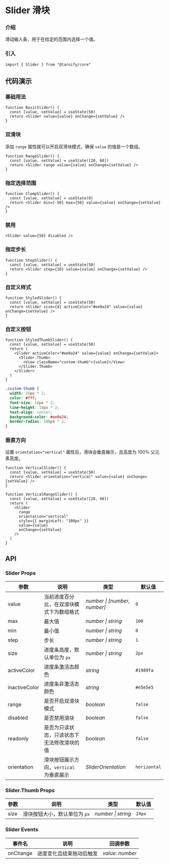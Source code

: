 # Slider 滑块

### 介绍

滑动输入条，用于在给定的范围内选择一个值。

### 引入

```tsx
import { Slider } from "@taroify/core"
```

## 代码演示

### 基础用法

```tsx
function BasicSlider() {
  const [value, setValue] = useState(50)
  return <Slider value={value} onChange={setValue} />
}
```

### 双滑块

添加 `range` 属性就可以开启双滑块模式，确保 `value` 的值是一个数组。

```tsx
function RangeSlider() {
  const [value, setValue] = useState([20, 60])
  return <Slider range value={value} onChange={setValue} />
}
```

### 指定选择范围

```tsx
function ClampSlider() {
  const [value, setValue] = useState(0)
  return <Slider min={-50} max={50} value={value} onChange={setValue} />
}
```

### 禁用

```tsx
<Slider value={50} disabled />
```

### 指定步长

```tsx
function StepSlider() {
  const [value, setValue] = useState(50)
  return <Slider step={10} value={value} onChange={setValue} />
}
```

### 自定义样式

```tsx
function StyledSlider() {
  const [value, setValue] = useState(50)
  return <Slider size={4} activeColor="#ee0a24" value={value} onChange={setValue} />
}
```

### 自定义按钮

```tsx
function StyledThumbSlider() {
  const [value, setValue] = useState(50)
  return (
    <Slider activeColor="#ee0a24" value={value} onChange={setValue}>
      <Slider.Thumb>
        <View className="custom-thumb">{value}</View>
      </Slider.Thumb>
    </Slider>
  )
}
```

```scss
.custom-thumb {
  width: 26px * 2;
  color: #fff;
  font-size: 10px * 2;
  line-height: 18px * 2;
  text-align: center;
  background-color: #ee0a24;
  border-radius: 100px * 2;
}
```

### 垂直方向

设置 `orientation="vertical"` 属性后，滑块会垂直展示，且高度为 100% 父元素高度。

```tsx
function VerticalSlider() {
  const [value, setValue] = useState(50)
  return <Slider orientation="vertical" value={value} onChange={setValue} />
}

function VerticalRangeSlider() {
  const [value, setValue] = useState([20, 60])
  return (
    <Slider
      range
      orientation="vertical"
      style={{ marginLeft: "100px" }}
      value={value}
      onChange={setValue}
    />
  )
}
```

## API

### Slider Props

| 参数 | 说明 | 类型 | 默认值 |
| --- | --- | --- | --- |
| value | 当前进度百分比，在双滑块模式下为数组格式 | _number \| [number, number]_ | `0` |
| max | 最大值 | _number \| string_ | `100` |
| min | 最小值 | _number \| string_ | `0` |
| step | 步长 | _number \| string_ | `1` |
| size | 进度条高度，默认单位为 `px` | _number \| string_ | `2px` |
| activeColor | 进度条激活态颜色 | _string_ | `#1989fa` |
| inactiveColor | 进度条非激活态颜色 | _string_ | `#e5e5e5` |
| range | 是否开启双滑块模式 | _boolean_ | `false` |
| disabled | 是否禁用滑块 | _boolean_ | `false` |
| readonly | 是否为只读状态，只读状态下无法修改滑块的值 | _boolean_ | `false` |
| orientation | 滑块按钮展示方向，`vertical` 为垂直展示 | _SliderOrientation_ | `horizontal` |

### Slider.Thumb Props

| 参数 | 说明 | 类型 | 默认值 |
| --- | --- | --- | --- |
| size | 滑块按钮大小，默认单位为 `px` |_number \| string_ | `24px` |

### Slider Events

| 事件名             | 说明                     | 回调参数            |
| ------------------ | ------------------------ | ------------------- |
| onChange             | 进度变化且结束拖动后触发 | _value: number_     |
